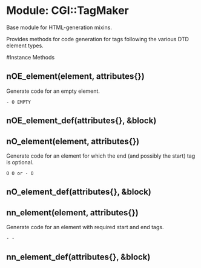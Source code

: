 # Module: CGI::TagMaker
    

Base module for HTML-generation mixins.

Provides methods for code generation for tags following the various DTD
element types.



#Instance Methods
## nOE_element(element, attributes{}) [](#method-i-nOE_element)
Generate code for an empty element.

    - O EMPTY

## nOE_element_def(attributes{}, &block) [](#method-i-nOE_element_def)

## nO_element(element, attributes{}) [](#method-i-nO_element)
Generate code for an element for which the end (and possibly the start) tag is
optional.

    O O or - O

## nO_element_def(attributes{}, &block) [](#method-i-nO_element_def)

## nn_element(element, attributes{}) [](#method-i-nn_element)
Generate code for an element with required start and end tags.

    - -

## nn_element_def(attributes{}, &block) [](#method-i-nn_element_def)

